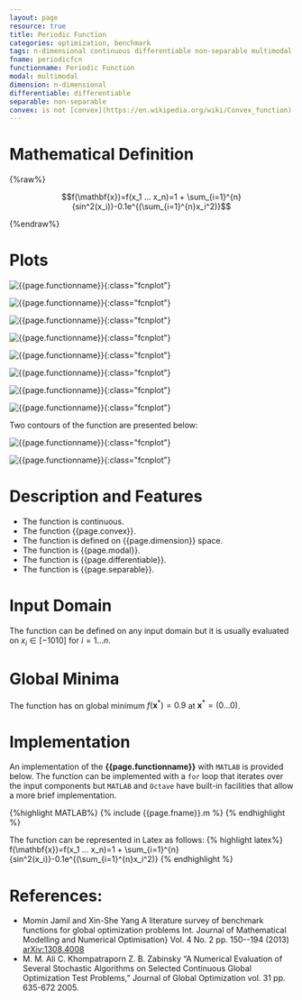 ```yaml
---
layout: page
resource: true
title: Periodic Function
categories: optimization, benchmark
tags: n-dimensional continuous differentiable non-separable multimodal non-convex
fname: periodicfcn
functionname: Periodic Function
modal: multimodal
dimension: n-dimensional
differentiable: differentiable
separable: non-separable
convex: is not [convex](https://en.wikipedia.org/wiki/Convex_function)
---
```


# Mathematical Definition

{%raw%}

$$f(\mathbf{x})=f(x_1 ... x_n)=1 + \sum_{i=1}^{n}{sin^2(x_i)}-0.1e^{(\sum_{i=1}^{n}x_i^2)}$$

{%endraw%}

# Plots
![{{page.functionname}}]({{site.baseurl}}/benchmarkfcns/plots/{{page.fname}}.png){:class="fcnplot"}

![{{page.functionname}}]({{site.baseurl}}/benchmarkfcns/plots/{{page.fname}}_2.png){:class="fcnplot"}

![{{page.functionname}}]({{site.baseurl}}/benchmarkfcns/plots/{{page.fname}}_3.png){:class="fcnplot"}

![{{page.functionname}}]({{site.baseurl}}/benchmarkfcns/plots/{{page.fname}}_4.png){:class="fcnplot"}

![{{page.functionname}}]({{site.baseurl}}/benchmarkfcns/plots/{{page.fname}}_5.png){:class="fcnplot"}

![{{page.functionname}}]({{site.baseurl}}/benchmarkfcns/plots/{{page.fname}}_6.png){:class="fcnplot"}

![{{page.functionname}}]({{site.baseurl}}/benchmarkfcns/plots/{{page.fname}}_7.png){:class="fcnplot"}

![{{page.functionname}}]({{site.baseurl}}/benchmarkfcns/plots/{{page.fname}}_8.png){:class="fcnplot"}

Two contours of the function are presented below:

![{{page.functionname}}]({{site.baseurl}}/benchmarkfcns/plots/{{page.fname}}_contour.png){:class="fcnplot"}

![{{page.functionname}}]({{site.baseurl}}/benchmarkfcns/plots/{{page.fname}}_contour_2.png){:class="fcnplot"}

# Description and Features
* The function is continuous.
* The function {{page.convex}}.
* The function is defined on {{page.dimension}} space.
* The function is {{page.modal}}.
* The function is {{page.differentiable}}.
* The function is {{page.separable}}.

# Input Domain
The function can be defined on any input domain but it is usually evaluated on $x_i \in [-10 10]$ for $i=1 ... n$.

# Global Minima
The function has on global minimum $f(\mathbf{x}^{\ast})=0.9$ at $\mathbf{x}^{\ast}=(0 ... 0)$.

# Implementation
An implementation of the **{{page.functionname}}** with `MATLAB` is provided below. The function can be implemented with a `for` loop
that iterates over the input components but `MATLAB` and `Octave` have built-in facilities that allow a more brief implementation.

{%highlight MATLAB%}
{% include {{page.fname}}.m %}
{% endhighlight %}

The function can be represented in Latex as follows:
{% highlight latex%}
f(\mathbf{x})=f(x_1 ... x_n)=1 + \sum_{i=1}^{n}{sin^2(x_i)}-0.1e^{(\sum_{i=1}^{n}x_i^2)}
{% endhighlight %}

# References:
* Momin Jamil and Xin-She Yang A literature survey of benchmark functions for global optimization problems Int. Journal of Mathematical Modelling 
and Numerical Optimisation} Vol. 4 No. 2 pp. 150--194 (2013) [arXiv:1308.4008](arXiv:1308.4008)
* M. M. Ali C. Khompatraporn Z. B. Zabinsky “A Numerical Evaluation of Several
Stochastic Algorithms on Selected Continuous Global Optimization Test Problems,”
Journal of Global Optimization vol. 31 pp. 635-672 2005.
